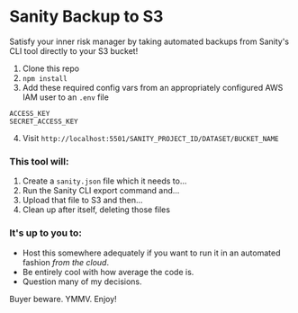# Sanity Backup to S3

Satisfy your inner risk manager by taking automated backups from Sanity's CLI tool directly to your S3 bucket!

1. Clone this repo
2. `npm install`
3. Add these required config vars from an appropriately configured AWS IAM user to an `.env` file

```
ACCESS_KEY
SECRET_ACCESS_KEY
```

4. Visit `http://localhost:5501/SANITY_PROJECT_ID/DATASET/BUCKET_NAME`

### This tool will:

1. Create a `sanity.json` file which it needs to...
2. Run the Sanity CLI export command and...
3. Upload that file to S3 and then...
4. Clean up after itself, deleting those files

### It's up to you to:

- Host this somewhere adequately if you want to run it in an automated fashion _from the cloud_.
- Be entirely cool with how average the code is.
- Question many of my decisions.

Buyer beware. YMMV. Enjoy!
